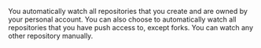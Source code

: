 You automatically watch all repositories that you create and are owned by your personal account. You can also choose to automatically watch all repositories that you have push access to, except forks. You can watch any other repository manually.
